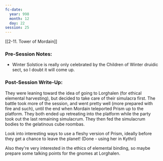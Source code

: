 ```yaml
---
fc-date:
  year: 998
  month: 12
  day: 22
session: 25
---
```

[[2-11. Tower of Mordain]]

### Pre-Session Notes:
* Winter Solstice is really only celebrated by the Children of Winter druidic sect, so I doubt it will come up.


### Post-Session Write-Up:
They were leaning toward the idea of going to Lorghalen (for ethical elemental harvesting), but decided to take care of their simulacra first. The battle took more of the session, and went pretty well (more prepared with fire and such), until the end when Mordain teleported Prism up to the platform. They both ended up retreating into the platform while the party took out the last remaining simulacrum. They then fed the simulacrum bodies to the gelatinous cube roombas.

Look into interesting ways to use a fleshy version of Prism, ideally before they get a chance to leave the planet! (Done - using her in Kythri)

Also they're very interested in the ethics of elemental binding, so maybe prepare some talking points for the gnomes at Lorghalen.
